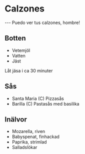 # Calzones
--- Puedo ver tus calzones, hombre!

## Botten
* Vetemjöl
* Vatten
* Jäst

Låt jäsa i ca 30 minuter

## Sås
* Santa Maria (C) Pizzasås
* Barilla (C) Pastasås med basilika

## Inälvor
* Mozarella, riven
* Babyspenat, finhackad
* Paprika, strimlad
* Salladslökar
